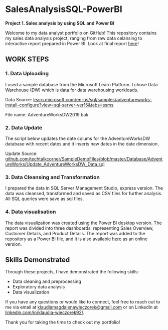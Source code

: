 # SalesAnalysisSQL-PowerBI
**Project 1. Sales analysis by using SQL and Power BI**

Welcome to my data analyst portfolio on GitHub! This repository contains my sales data analysis project, ranging from raw data celansing to interactive report prepared in Power BI. Look at final report [here](https://app.powerbi.com/view?r=eyJrIjoiOWFjODdjZTYtZWQzYS00NzJjLWE4OTctZjk0YjYzMGQ0MjM5IiwidCI6IjQ3Yjk1YWU4LTQ2NjItNDA5Ni05ZTE3LTM2MzY3YjY1MmY4NSIsImMiOjh9)!

## WORK STEPS

### 1. **Data Uploading**

I used a sample database from the Microsoft Learn Platform. I chose Data Warehouse (DW) which is data for data warehousing workloads.

Data Source: [learn.microsoft.com/en-us/sql/samples/adventureworks-install-configure?view=sql-server-ver15&tabs=ssms](https://learn.microsoft.com/en-us/sql/samples/adventureworks-install-configure?view=sql-server-ver15&tabs=ssms)

File name: AdventureWorksDW2019.bak

### 2. **Data Update**

The script below updates the date colums for the AdventureWorksDW database with recent dates and it inserts new dates in the date dimension.

Update Source: [github.com/techtalkcorner/SampleDemoFiles/blob/master/Database/AdventureWorks/Update_AdventureWorksDW_Data.sql](https://github.com/techtalkcorner/SampleDemoFiles/blob/master/Database/AdventureWorks/Update_AdventureWorksDW_Data.sql)

### 3. **Data Cleansing and Transformation**

I prepared the data in SQL Server Management Studio, express version. The data was cleansed, transformed and saved as CSV files for further analysis. All SQL queries were save as sql files.

### 4. **Data visualisation**

The data visualization was created using the Power BI desktop version. The report was divided into three dashboards, representing Sales Overview, Customer Details, and Product Details. The report was added to the repository as a Power BI file, and it is also available [here](https://app.powerbi.com/view?r=eyJrIjoiOWFjODdjZTYtZWQzYS00NzJjLWE4OTctZjk0YjYzMGQ0MjM5IiwidCI6IjQ3Yjk1YWU4LTQ2NjItNDA5Ni05ZTE3LTM2MzY3YjY1MmY4NSIsImMiOjh9) as an online version.



## Skills Demonstrated
Through these projects, I have demonstrated the following skills:
- Data cleaning and preprocessing
- Exploratory data analysis
- Data visualization

If you have any questions or would like to connect, feel free to reach out to me via email at klaudiamagdalenawieczorek@gmail.com or on LinkedIn at [linkedin.com/in/klaudia-wieczorek92/](https://www.linkedin.com/in/klaudia-wieczorek92/).

Thank you for taking the time to check out my portfolio!
